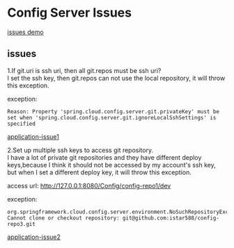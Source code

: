 # Config Server Issues

[issues demo]()

## issues
1.If git.uri is ssh uri, then all git.repos must be ssh uri?  
	I set the ssh key, then git.repos can not use the local repository, it will throw this exception.
	
exception:

	Reason: Property 'spring.cloud.config.server.git.privateKey' must be set when 'spring.cloud.config.server.git.ignoreLocalSshSettings' is specified

[application-issue1](https://github.com/babyblue94520/config-server-issue/blob/master/src/main/resources/application-issue1.yml)


2.Set up multiple ssh keys to access git repository.  
	I have a lot of private git repositories and they have different deploy keys,because I think it should not be accessed by my account's ssh key, but when I set a different deploy key, it will throw this exception.

access url: http://127.0.0.1:8080/Config/config-repo1/dev

exception:

	org.springframework.cloud.config.server.environment.NoSuchRepositoryException: Cannot clone or checkout repository: git@github.com:istar588/config-repo3.git
	
[application-issue2](https://github.com/babyblue94520/config-server-issue/blob/master/src/main/resources/application-issue2.yml)
